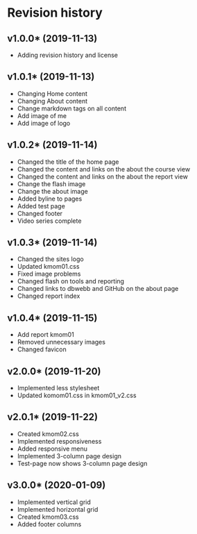 # Revision history



## v1.0.0* (2019-11-13)

+ Adding revision history and license

## v1.0.1* (2019-11-13)

+ Changing Home content
+ Changing About content
+ Change markdown tags on all content
+ Add image of me
+ Add image of logo

## v1.0.2* (2019-11-14)

+ Changed the title of the home page
+ Changed the content and links on the about the course view
+ Changed the content and links on the about the report view
+ Change the flash image
+ Change the about image
+ Added byline to pages
+ Added test page
+ Changed footer
+ Video series complete

## v1.0.3* (2019-11-14)

+ Changed the sites logo
+ Updated kmom01.css
+ Fixed image problems
+ Changed flash on tools and reporting
+ Changed links to dbwebb and GitHub on the about page
+ Changed report index

## v1.0.4* (2019-11-15)

+ Add report kmom01
+ Removed unnecessary images
+ Changed favicon

## v2.0.0* (2019-11-20)

+ Implemented less stylesheet
+ Updated komom01.css in kmom01_v2.css

## v2.0.1* (2019-11-22)

+ Created kmom02.css
+ Implemented responsiveness
+ Added responsive menu
+ Implemented 3-column page design
+ Test-page now shows 3-column page design

## v3.0.0* (2020-01-09)

+ Implemented vertical grid
+ Implemented horizontal grid
+ Created kmom03.css
+ Added footer columns
